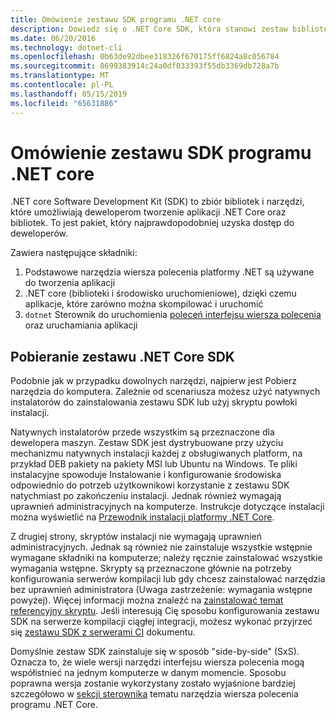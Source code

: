 ```yaml
---
title: Omówienie zestawu SDK programu .NET core
description: Dowiedz się o .NET Core SDK, która stanowi zestaw bibliotek i narzędzi służących do tworzenia projektów .NET Core.
ms.date: 06/20/2016
ms.technology: dotnet-cli
ms.openlocfilehash: 0b63de92dbee318326f670175ff6824a8c056784
ms.sourcegitcommit: 8699383914c24a0df033393f55db3369db728a7b
ms.translationtype: MT
ms.contentlocale: pl-PL
ms.lasthandoff: 05/15/2019
ms.locfileid: "65631886"
---
```

# <a name="net-core-sdk-overview"></a>Omówienie zestawu SDK programu .NET core

.NET core Software Development Kit (SDK) to zbiór bibliotek i narzędzi, które umożliwiają deweloperom tworzenie aplikacji .NET Core oraz bibliotek. To jest pakiet, który najprawdopodobniej uzyska dostęp do deweloperów. 

Zawiera następujące składniki:

1. Podstawowe narzędzia wiersza polecenia platformy .NET są używane do tworzenia aplikacji
2. .NET core (biblioteki i środowisko uruchomieniowe), dzięki czemu aplikacje, które zarówno można skompilować i uruchomić
3. `dotnet` Sterownik do uruchomienia [poleceń interfejsu wiersza polecenia](tools/index.md) oraz uruchamiania aplikacji

## <a name="acquiring-the-net-core-sdk"></a>Pobieranie zestawu .NET Core SDK
Podobnie jak w przypadku dowolnych narzędzi, najpierw jest Pobierz narzędzia do komputera. Zależnie od scenariusza możesz użyć natywnych instalatorów do zainstalowania zestawu SDK lub użyj skryptu powłoki instalacji.

Natywnych instalatorów przede wszystkim są przeznaczone dla dewelopera maszyn. Zestaw SDK jest dystrybuowane przy użyciu mechanizmu natywnych instalacji każdej z obsługiwanych platform, na przykład DEB pakiety na pakiety MSI lub Ubuntu na Windows. Te pliki instalacyjne spowoduje Instalowanie i konfigurowanie środowiska odpowiednio do potrzeb użytkownikowi korzystanie z zestawu SDK natychmiast po zakończeniu instalacji. Jednak również wymagają uprawnień administracyjnych na komputerze. Instrukcje dotyczące instalacji można wyświetlić na [Przewodnik instalacji platformy .NET Core](https://aka.ms/dotnetcoregs).

Z drugiej strony, skryptów instalacji nie wymagają uprawnień administracyjnych. Jednak są również nie zainstaluje wszystkie wstępnie wymagane składniki na komputerze; należy ręcznie zainstalować wszystkie wymagania wstępne. Skrypty są przeznaczone głównie na potrzeby konfigurowania serwerów kompilacji lub gdy chcesz zainstalować narzędzia bez uprawnień administratora (Uwaga zastrzeżenie: wymagania wstępne powyżej). Więcej informacji można znaleźć na [zainstalować temat referencyjny skryptu](tools/dotnet-install-script.md). Jeśli interesują Cię sposobu konfigurowania zestawu SDK na serwerze kompilacji ciągłej integracji, możesz wykonać przyjrzeć się [zestawu SDK z serwerami CI](tools/using-ci-with-cli.md) dokumentu.

Domyślnie zestaw SDK zainstaluje się w sposób "side-by-side" (SxS). Oznacza to, że wiele wersji narzędzi interfejsu wiersza polecenia mogą współistnieć na jednym komputerze w danym momencie. Sposobu poprawna wersja zostanie wykorzystany zostało wyjaśnione bardziej szczegółowo w [sekcji sterownika](tools/index.md#driver) tematu narzędzia wiersza polecenia programu .NET Core.
